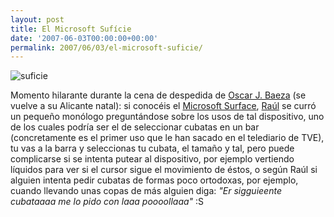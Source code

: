 ```yaml
---
layout: post
title: El Microsoft Sufície
date: '2007-06-03T00:00:00+00:00'
permalink: 2007/06/03/el-microsoft-suficie/
---
```

<img class="centro" src='/assets/imagen-2.png' alt='suficie' />

Momento hilarante durante la cena de despedida de <a href="http://sferazero.com">Oscar J. Baeza</a> (se vuelve a su Alicante natal): si conocéis el  <a href="http://www.genbeta.com/2007/05/31-microsoft-surface-o-el-interfaz-multitouch-sinonimo-de-futuro">Microsoft Surface</a>, <a href="http://norecomendable.blogspot.com/">Raúl</a> se  curró un pequeño monólogo preguntándose sobre los usos de tal dispositivo, uno de los cuales podría ser el de seleccionar cubatas en un bar (concretamente es el primer uso que le han sacado en el telediario de TVE), tu vas a la barra y seleccionas tu cubata, el tamaño y tal, pero puede complicarse si se intenta putear al dispositivo, por ejemplo vertiendo líquidos para ver si el cursor sigue el movimiento de éstos, o según Raúl si alguien intenta pedir cubatas de formas poco ortodoxas, por ejemplo, cuando llevando unas copas de más alguien diga: <em>"Er sigguieente cubataaaa me lo pido con laaa poooollaaa"</em> :S
